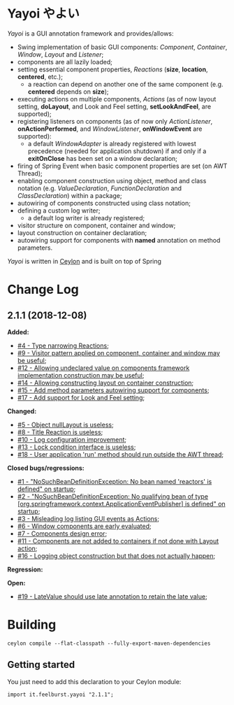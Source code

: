 # Yayoi やよい
_Yayoi_ is a GUI annotation framework and provides/allows:
* Swing implementation of basic GUI components: _Component_, _Container_, _Window_, _Layout_ and _Listener_;
* components are all lazily loaded;
* setting essential component properties, _Reactions_ (**size**, **location**, **centered**, etc.);
	* a reaction can depend on another one of the same component (e.g. **centered** depends on **size**);
* executing actions on multiple components, _Actions_ (as of now layout setting, **doLayout**, and Look and Feel setting, **setLookAndFeel**, are supported);
* registering listeners on components (as of now only _ActionListener_, **onActionPerformed**, and _WindowListener_, **onWindowEvent** are supported):
	* a default _WindowAdapter_ is already registered with lowest precedence (needed for application shutdown) if and only if a **exitOnClose** has been set on a window declaration;
* firing of Spring Event when basic component properties are set (on AWT Thread);
* enabling component construction using object, method and class notation (e.g. _ValueDeclaration_, _FunctionDeclaration_ and _ClassDeclaration_) within a package;
* autowiring of components constructed using class notation;
* defining a custom log writer;
	* a default log writer is already registered;
* visitor structure on component, container and window;
* layout construction on container declaration;
* autowiring support for components with **named** annotation on method parameters.

_Yayoi_ is written in [Ceylon](https://ceylon-lang.org) and is built on top of Spring

# Change Log

## 2.1.1 (2018-12-08)

**Added:**
- [#4 - Type narrowing Reactions](https://github.com/fill0llif/yayoi/issues/4);
- [#9 - Visitor pattern applied on component, container and window may be useful](https://github.com/fill0llif/yayoi/issues/9);
- [#12 - Allowing undeclared value on components framework implementation construction may be useful](https://github.com/fill0llif/yayoi/issues/12);
- [#14 - Allowing constructing layout on container construction](https://github.com/fill0llif/yayoi/issues/14);
- [#15 - Add method parameters autowiring support for components](https://github.com/fill0llif/yayoi/issues/15);
- [#17 - Add support for Look and Feel setting](https://github.com/fill0llif/yayoi/issues/17);

**Changed:**
- [#5 - Object nullLayout is useless](https://github.com/fill0llif/yayoi/issues/5);
- [#8 - Title Reaction is useless](https://github.com/fill0llif/yayoi/issues/8);
- [#10 - Log configuration improvement](https://github.com/fill0llif/yayoi/issues/10);
- [#13 - Lock condition interface is useless](https://github.com/fill0llif/yayoi/issues/13);
- [#18 - User application 'run' method should run outside the AWT thread](https://github.com/fill0llif/yayoi/issues/18);

**Closed bugs/regressions:**
- [#1 - "NoSuchBeanDefinitionException: No bean named 'reactors' is defined" on startup](https://github.com/fill0llif/yayoi/issues/1);
- [#2 - "NoSuchBeanDefinitionException: No qualifying bean of type [org.springframework.context.ApplicationEventPublisher] is defined" on startup](https://github.com/fill0llif/yayoi/issues/2);
- [#3 - Misleading log listing GUI events as Actions](https://github.com/fill0llif/yayoi/issues/3);
- [#6 - Window components are early evaluated](https://github.com/fill0llif/yayoi/issues/6);
- [#7 - Components design error](https://github.com/fill0llif/yayoi/issues/7);
- [#11 - Components are not added to containers if not done with Layout action](https://github.com/fill0llif/yayoi/issues/11);
- [#16 - Logging object construction but that does not actually happen](https://github.com/fill0llif/yayoi/issues/16);

**Regression:**

**Open:**
- [#19 - LateValue should use late annotation to retain the late value](https://github.com/fill0llif/yayoi/issues/19);

# Building

	ceylon compile --flat-classpath --fully-export-maven-dependencies
	
## Getting started

You just need to add this declaration to your Ceylon module:

```ceylon
import it.feelburst.yayoi "2.1.1";
```

